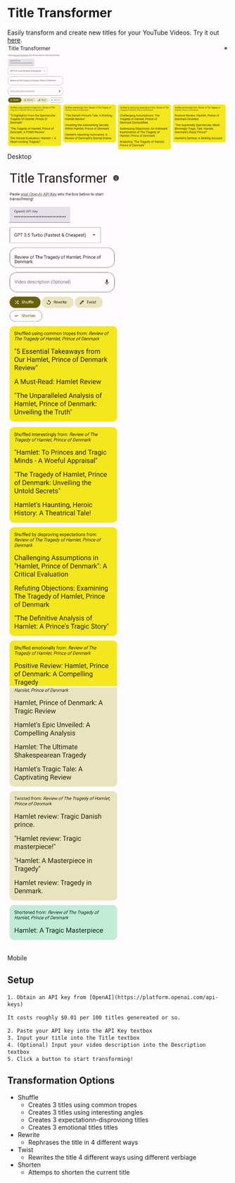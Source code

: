 # Title Transformer
Easily transform and create new titles for your YouTube Videos.
Try it out [here](http://thatmacdaddy.me/title-transformer/).
![Header](Header.png)
Desktop

<img src="Mobile1.png" alt="Mobile" width="265"> <img src="Mobile2.png" alt="Mobile" width="265"> <img src="Mobile3.png" alt="Mobile" width="265">

Mobile
## Setup
    1. Obtain an API key from [OpenAI](https://platform.openai.com/api-keys)
```
It costs roughly $0.01 per 100 titles genereated or so.
```
    2. Paste your API key into the API Key textbox
    3. Input your title into the Title textbox
    4. (Optional) Input your video description into the Description textbox
    5. Click a button to start transforming!

## Transformation Options

- Shuffle
  - Creates 3 titles using common tropes
  - Creates 3 titles using interesting angles
  - Creates 3 expectationn-disproviong titles
  - Creates 3 emotional titles titles
- Rewrite
  - Rephrases the title in 4 different ways
- Twist
  - Rewrites the title 4 different ways using different verbiage
- Shorten
  - Attemps to shorten the current title